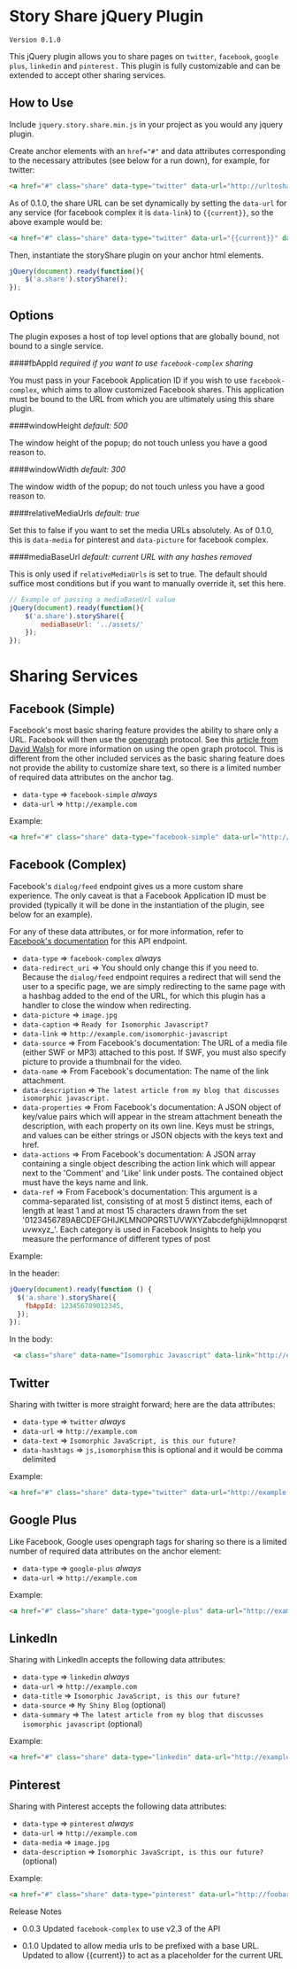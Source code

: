Story Share jQuery Plugin
==================================================


`Version 0.1.0`

This jQuery plugin allows you to share pages on `twitter`, `facebook`, `google plus`, `linkedin` and `pinterest.` This plugin is fully customizable and can be extended to accept other sharing services.

How to Use
--------------------------------------

Include `jquery.story.share.min.js` in your project as you would any jquery plugin.

Create anchor elements with an `href="#"` and data attributes corresponding to the necessary attributes (see below for a run down), for example, for twitter:

```html
<a href="#" class="share" data-type="twitter" data-url="http://urltoshare.com" data-text="text to share" data-hashtags="comma,delimited,hashtags">
```

As of 0.1.0, the share URL can be set dynamically by setting the `data-url` for any service (for facebook complex it is `data-link`) to `{{current}}`, so the above example would be:

```html
<a href="#" class="share" data-type="twitter" data-url="{{current}}" data-text="text to share" data-hashtags="comma,delimited,hashtags">
```
Then, instantiate the storyShare plugin on your anchor html elements.

```javascript
jQuery(document).ready(function(){
    $('a.share').storyShare();
});
```


Options
---
The plugin exposes a host of top level options that are globally bound, not bound to a single service.

####fbAppId
_required if you want to use `facebook-complex` sharing_

You must pass in your Facebook Application ID if you wish to use `facebook-complex`, which aims to allow customized Facebook shares. This application must be bound to the URL from which you are ultimately using this share plugin.

####windowHeight
_default: 500_

The window height of the popup; do not touch unless you have a good reason to.

####windowWidth
_default: 300_

The window width of the popup; do not touch unless you have a good reason to.

####relativeMediaUrls
_default: true_

Set this to false if you want to set the media URLs absolutely. As of 0.1.0, this is `data-media` for pinterest and `data-picture` for facebook complex.

####mediaBaseUrl
_default: current URL with any hashes removed_

This is only used if `relativeMediaUrls` is set to true. The default should suffice most conditions but if you want to manually override it, set this here.


```javascript
// Example of passing a mediaBaseUrl value
jQuery(document).ready(function(){
    $('a.share').storyShare({
        mediaBaseUrl: '../assets/'
    });
});

```




Sharing Services
===


Facebook (Simple)
---
Facebook's most basic sharing feature provides the ability to share only a URL. Facebook will then use the [opengraph](http://ogp.me/) protocol. See this [article from David Walsh](http://davidwalsh.name/facebook-meta-tags) for more information on using the open graph protocol. This is different from the other included services as the basic sharing feature does not provide the ability to customize share text, so there is a limited number of required data attributes on the anchor tag.

* `data-type` => `facebook-simple` *always*
* `data-url` => `http://example.com`

Example:

```html
<a href="#" class="share" data-type="facebook-simple" data-url="http://foobar.com">Click to Share on Facebook</a>
```

Facebook (Complex)
---
Facebook's `dialog/feed` endpoint gives us a more custom share experience. The only caveat is that a Facebook Application ID must be provided (typically it will be done in the instantiation of the plugin, see below for an example).

For any of these data attributes, or for more information, refer to [Facebook's documentation](https://developers.facebook.com/docs/sharing/reference/feed-dialog/v2.3) for this API endpoint.

* `data-type` => `facebook-complex` *always*
* `data-redirect_uri` => You should only change this if you need to. Because the `dialog/feed` endpoint requires a redirect that will send the user to a specific page, we are simply redirecting to the same page with a hashbag added to the end of the URL, for which this plugin has a handler to close the window when redirecting.
* `data-picture` => `image.jpg`
* `data-caption` => `Ready for Isomorphic Javascript?`
* `data-link` => `http://example.com/isomorphic-javascript`
* `data-source` => From Facebook's documentation: The URL of a media file (either SWF or MP3) attached to this post. If SWF, you must also specify picture to provide a thumbnail for the video.
* `data-name` => From Facebook's documentation: The name of the link attachment.
* `data-description` => `The latest article from my blog that discusses isomorphic javascript.`
* `data-properties` => From Facebook's documentation: A JSON object of key/value pairs which will appear in the stream attachment beneath the description, with each property on its own line. Keys must be strings, and values can be either strings or JSON objects with the keys text and href.
* `data-actions` => From Facebook's documentation: A JSON array containing a single object describing the action link which will appear next to the 'Comment' and 'Like' link under posts. The contained object must have the keys name and link.
* `data-ref` => From Facebook's documentation: This argument is a comma-separated list, consisting of at most 5 distinct items, each of length at least 1 and at most 15 characters drawn from the set '0123456789ABCDEFGHIJKLMNOPQRSTUVWXYZabcdefghijklmnopqrstuvwxyz_'. Each category is used in Facebook Insights to help you measure the performance of different types of post

Example:

In the header:

```javascript
jQuery(document).ready(function () {
  $('a.share').storyShare({
    fbAppId: 123456789012345,
  });
});
```

In the body:


```html
 <a class="share" data-name="Isomorphic Javascript" data-link="http://example.com/isomorphic-javascript" data-description="The latest article from my blog that discusses isomorphic javascript." data-type="facebook-complex" data-picture="image.jpg" data-caption="Ready for Isomorphic JavaScript?" href="#">Share on Facebook</a>
```


Twitter
---
Sharing with twitter is more straight forward; here are the data attributes:

* `data-type` => `twitter` *always*
* `data-url` => `http://example.com`
* `data-text` => `Isomorphic JavaScript, is this our future?`
* `data-hashtags` => `js,isomorphism` this is optional and it would be comma delimited

Example:

```html
<a href="#" class="share" data-type="twitter" data-url="http://example.com" data-text="Isomorphic JavaScript, is this our future?" data-hashtags="js,isomorphism">Click to Share on Twitter</a>
```

Google Plus
---
Like Facebook, Google uses opengraph tags for sharing so there is a limited number of required data attributes on the anchor element:

* `data-type` => `google-plus` *always*
* `data-url` => `http://example.com`

Example:

```html
<a href="#" class="share" data-type="google-plus" data-url="http://example.com">Click to Share on Google Plus</a>
```

LinkedIn
---
Sharing with LinkedIn accepts the following data attributes:

* `data-type` => `linkedin` *always*
* `data-url` => `http://example.com`
* `data-title` => `Isomorphic JavaScript, is this our future?`
* `data-source` => `My Shiny Blog` (optional)
* `data-summary` => `The latest article from my blog that discusses isomorphic javascript` (optional)

Example:

```html
<a href="#" class="share" data-type="linkedin" data-url="http://example" data-source="My Shiny Blog" data-title="Isomorphic JavaScript, is this our future?" data-summary="The latest article from my blog that discusses isomorphic javascript">Click to Share on LinkedIn</a>
```

Pinterest
---
Sharing with Pinterest accepts the following data attributes:

* `data-type` => `pinterest` *always*
* `data-url` => `http://example.com`
* `data-media` => `image.jpg`
* `data-description` => `Isomorphic JavaScript, is this our future?` (optional)


Example:

```html
<a href="#" class="share" data-type="pinterest" data-url="http://foobar.com" data-description="My Shiny Blog" data-media="image.jpg">Click to Share on Pinterest</a>
```

Release Notes

* 0.0.3
Updated `facebook-complex` to use v2.3 of the API

* 0.1.0
Updated to allow media urls to be prefixed with a base URL.
Updated to allow {{current}} to act as a placeholder for the current URL



